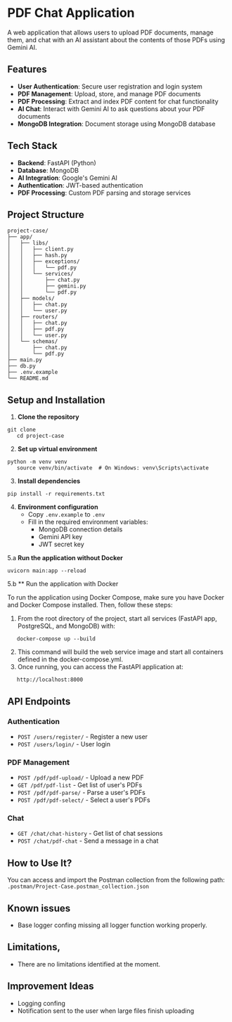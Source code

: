 # PDF Chat Application

A web application that allows users to upload PDF documents, manage them, and chat with an AI assistant about the
contents of those PDFs using Gemini AI.

## Features

- **User Authentication**: Secure user registration and login system
- **PDF Management**: Upload, store, and manage PDF documents
- **PDF Processing**: Extract and index PDF content for chat functionality
- **AI Chat**: Interact with Gemini AI to ask questions about your PDF documents
- **MongoDB Integration**: Document storage using MongoDB database

## Tech Stack

- **Backend**: FastAPI (Python)
- **Database**: MongoDB
- **AI Integration**: Google's Gemini AI
- **Authentication**: JWT-based authentication
- **PDF Processing**: Custom PDF parsing and storage services

## Project Structure

```
project-case/
├── app/
│   ├── libs/
│   │   ├── client.py
│   │   ├── hash.py
│   │   ├── exceptions/
│   │   │   └── pdf.py
│   │   └── services/
│   │       ├── chat.py
│   │       ├── gemini.py
│   │       └── pdf.py
│   ├── models/
│   │   ├── chat.py
│   │   └── user.py
│   ├── routers/
│   │   ├── chat.py
│   │   ├── pdf.py
│   │   └── user.py
│   └── schemas/
│       ├── chat.py
│       └── pdf.py
├── main.py
├── db.py
├── .env.example
└── README.md
```

## Setup and Installation

1. **Clone the repository**

```shell script
git clone 
   cd project-case
```

2. **Set up virtual environment**

```shell script
python -m venv venv
   source venv/bin/activate  # On Windows: venv\Scripts\activate
```

3. **Install dependencies**

```shell script
pip install -r requirements.txt
```

4. **Environment configuration**
    - Copy `.env.example` to `.env`
    - Fill in the required environment variables:
        - MongoDB connection details
        - Gemini API key
        - JWT secret key

5.a **Run the application without Docker**

```shell script
uvicorn main:app --reload
```

5.b ** Run the application with Docker

To run the application using Docker Compose, make sure you have Docker and Docker Compose installed. Then, follow these
steps:

1. From the root directory of the project, start all services (FastAPI app, PostgreSQL, and MongoDB) with:

```shell script
   docker-compose up --build
```

2. This command will build the web service image and start all containers defined in the docker-compose.yml.
3. Once running, you can access the FastAPI application at:

```shell script
   http://localhost:8000
```

## API Endpoints

### Authentication

- `POST /users/register/` - Register a new user
- `POST /users/login/` - User login

### PDF Management

- `POST /pdf/pdf-upload/` - Upload a new PDF
- `GET /pdf/pdf-list` - Get list of user's PDFs
- `POST /pdf/pdf-parse/` - Parse a user's PDFs
- `POST /pdf/pdf-select/` - Select a user's PDFs

### Chat

- `GET /chat/chat-history` - Get list of chat sessions
- `POST /chat/pdf-chat` - Send a message in a chat

## How to Use It?

You can access and import the Postman collection from the following path:
```.postman/Project-Case.postman_collection.json```

## Known issues

* Base logger confing missing all logger function working properly.

## Limitations,

* There are no limitations identified at the moment.

## Improvement Ideas

* Logging confing
* Notification sent to the user when large files finish uploading